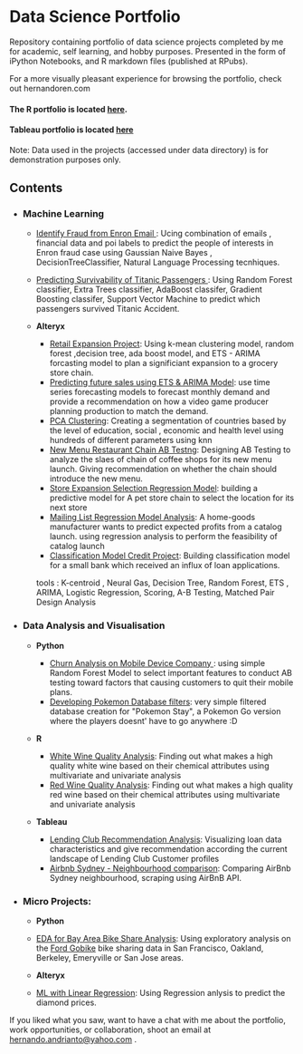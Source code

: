 # Data Science Portfolio

Repository containing portfolio of data science projects completed by me for academic, self learning, and hobby purposes. Presented in the form of iPython Notebooks, and R markdown files (published at RPubs).

For a more visually pleasant experience for browsing the portfolio, check out hernandoren.com

#### The R portfolio is located [here](http://rpubs.com/Hernando23).

#### Tableau portfolio is located [here](https://public.tableau.com/profile/hernando4174#!/)

Note: Data used in the projects (accessed under data directory) is for demonstration purposes only.

## Contents

- ### Machine Learning
	- [Identify Fraud from Enron Email ](https://github.com/Hernando23/Data-Science-Portfolio): Ucing combination of emails , financial data and poi labels to predict the people of interests in Enron fraud case using Gaussian Naive Bayes , DecisionTreeClassifier, Natural Language Processing tecnhiques.

	- [Predicting Survivability of Titanic Passengers ](https://github.com/Hernando23/Data-Science-Portfolio/blob/master/Data%20Analyst%20Nanodegree/Predicting%20Survivability%20of%20Titanic%20Passenger/Udacity%20Titanic%20Project%20-%20Hernando%20Udacity%20Submission.ipynb): Using Random Forest classifier,  Extra Trees classifier, AdaBoost classifer, Gradient Boosting classifer, Support Vector Machine to predict which passengers survived Titanic Accident.
	

	- __Alteryx__
		- [Retail Expansion Project](https://github.com/Hernando23/Data-Science-Portfolio/blob/master/Alteryx%20Projects%20/P8-Final/7-combining-predictive-techniques.ipynb): Using k-mean clustering model, random forest ,decision tree, ada boost model, and ETS - ARIMA forcasting model to plan a significiant expansion to a grocery store chain. 
		- [Predicting future sales using ETS & ARIMA Model](https://github.com/Hernando23/Data-Science-Portfolio/blob/master/Alteryx%20Projects%20/P6-%20Predicting%20future%20sales%20using%20ETS%20%26%20ARIMA%20Model/6-forecast-video-game-sales.ipynb): use time series forecasting models to forecast monthly demand and provide a recommendation on how a video game producer planning production to match the demand.
		- [PCA Clustering](insert_link): Creating a segmentation of countries based by the level of education, social , economic and health level using hundreds of different parameters using knn 
		- [New Menu Restaurant Chain AB Testng](https://github.com/Hernando23/Data-Science-Portfolio/blob/master/Alteryx%20Projects%20/P5%20-%20New%20Menu%20Restaurant%20AB%20Testing/5-AB-test-a-new-menu-launch.ipynb): Designing AB Testing to analyze the slaes of chain of coffee shops for its new menu launch. Giving recommendation on whether the chain should introduce the new menu. 
		- [Store Expansion Selection Regression Model](https://github.com/Hernando23/Data-Science-Portfolio/blob/master/Alteryx%20Projects%20/P2-%20Store%20Expansion%20Selection%20Regression%20Model/2.1-data-cleanup.ipynb): building a predictive model for A pet store chain to  select the location for its next store
		- [Mailing List Regression Model Analysis](https://github.com/Hernando23/Data-Science-Portfolio/blob/master/Alteryx%20Projects%20/P1-%20Mailing%20List%20Regression%20Model%20Analysis/1.2-predicting-catalog-demand.ipynb): A home-goods manufacturer wants to predict expected profits from a catalog launch. using regression analysis to perform the feasibility of catalog launch
		- [Classification Model Credit Project](https://github.com/Hernando23/Data-Science-Portfolio/blob/master/Alteryx%20Projects%20/P4-%20Classification%20Model%20Credit%20Project/4-predicting-default-risk.ipynb): Building classification model for a small bank which received an influx of loan applications. 
		

		tools : K-centroid , Neural Gas, Decision Tree, Random Forest, ETS , ARIMA, Logistic Regression, Scoring, A-B Testing, Matched Pair Design Analysis



- ### Data Analysis and Visualisation
	- __Python__
		- [Churn Analysis on Mobile Device Company ](https://github.com/Hernando23/Data-Science-Portfolio/blob/master/General%20Assembly/churn_analysis_H.ipynb):  using simple Random Forest Model to select important features to conduct AB testing toward factors that causing customers to quit their mobile plans.
		- [Developing Pokemon Database filters](https://github.com/Hernando23/Data-Science-Portfolio/blob/master/General%20Assembly/P1-%20Pokemon%20Exploration/Pokemon%20Exploration.ipynb): very simple filtered database creation for "Pokemon Stay", a Pokemon Go version where the players doesnt' have to go anywhere :D
		

	- __R__
		- [White Wine Quality Analysis](http://rpubs.com/Hernando23/330833): Finding out what makes a high quality white wine based on their chemical attributes using multivariate and univariate analysis
		- [Red Wine Quality Analysis](http://rpubs.com/Hernando23/330829): Finding out what makes a high quality red wine based on their chemical attributes using multivariate and univariate analysis

	
	- __Tableau__	
		- [Lending Club Recommendation Analysis](https://public.tableau.com/profile/hernando4174#!/vizhome/LendingClub-HernandoA_W_Renv3/Q1_LoanStatusDashboard_1): Visualizing loan data characteristics and give recommendation according the current landscape of Lending Club Customer profiles
		- [Airbnb Sydney - Neighbourhood comparison](https://public.tableau.com/profile/hernando4174#!/vizhome/AirbnbSydney_2/Dashboard1): Comparing AirBnb Sydney neighbourhood, scraping using AirBnB API.

- ### Micro Projects: 

	- __Python__
	- [EDA for Bay Area Bike Share Analysis](https://github.com/Hernando23/Data-Science-Portfolio/blob/master/Data%20Analyst%20Nanodegree/Bay%20Area%20Bike%20Sharing%20Analysis/Bay_Area_Bike_Share_Analysis%20Hernando.ipynb): Using exploratory analysis on the [Ford Gobike](https://www.fordgobike.com) bike sharing data in  San Francisco, Oakland, Berkeley, Emeryville or San Jose areas.

	- __Alteryx__
	- [ML with Linear Regression](https://github.com/Hernando23/Data-Science-Portfolio/blob/master/Alteryx%20Projects%20/P0-%20Predicting%20Diamond%20Prices/1.1-predicting-diamond-price.ipynb): Using Regression anlysis to predict the diamond prices.


If you liked what you saw, want to have a chat with me about the portfolio, work opportunities, or collaboration, shoot an email at hernando.andrianto@yahoo.com . 
